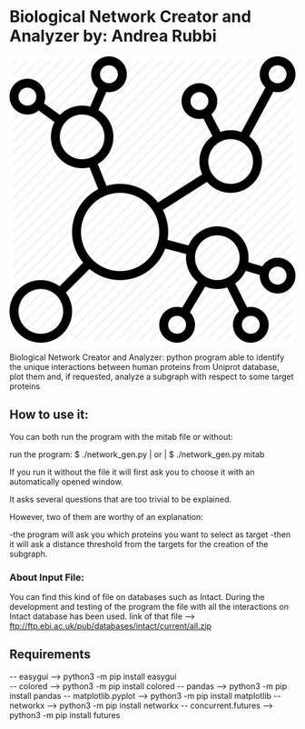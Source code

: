 # Biological Network Creator and Analyzer by: Andrea Rubbi

![](network-icon-14.jpg)

Biological Network Creator and Analyzer: python program able to identify the unique interactions between human proteins from Uniprot database, plot them and, if requested, analyze a subgraph with respect to some target proteins 

## How to use it:

You can both run the program with the mitab file or without:

run the program: $ ./network_gen.py  | or | $ ./network_gen.py mitab

If you run it without the file it will first ask you to choose it with an
automatically opened window.

It asks several questions that are too trivial to be explained.

However, two of them are worthy of an explanation:

  -the program will ask you which proteins you want to select as target
  -then it will ask a distance threshold from the targets for the creation of the subgraph.

### About Input File:

You can find this kind of file on databases such as Intact.
During the development and testing of the program the file with all the interactions
on Intact database has been used.
link of that file --> ftp://ftp.ebi.ac.uk/pub/databases/intact/current/all.zip

## Requirements

 -- easygui --> python3 -m pip install easygui  
 -- colored --> python3 -m pip install colored
 -- pandas --> python3 -m pip install pandas
 -- matplotlib.pyplot --> python3 -m pip install matplotlib
 -- networkx --> python3 -m pip install networkx
 -- concurrent.futures --> python3 -m pip install futures
